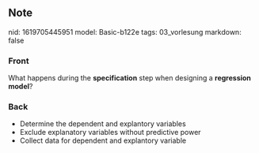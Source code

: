 ## Note
nid: 1619705445951
model: Basic-b122e
tags: 03_vorlesung
markdown: false

### Front
What happens during the <b>specification</b> step when designing a
<b>regression model</b>?

### Back
<div>
<div><ul>
<li>Determine the dependent and explantory variables</li>
<li>Exclude explanatory variables without predictive power</li>
<li>Collect data for dependent and explantory variable</li>
</ul>
</div></div>
